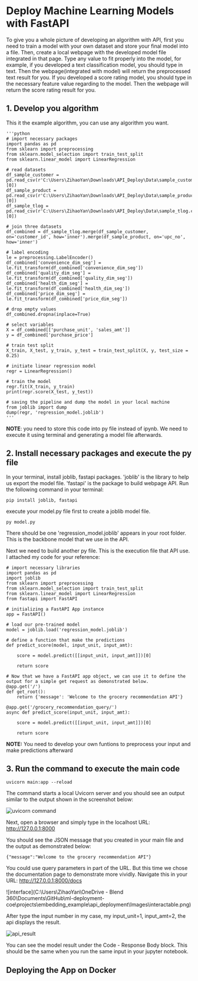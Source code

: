 # Deploy Machine Learning Models with FastAPI
To give you a whole picture of developing an algorithm with API, first you need to train a model with your own dataset and store your final model into a file. Then, create a local webpage with the developed model file integrated in that page. Type any value to fit properly into the model, for example, if you developed a text classification model, you should type in text. Then the webpage(integrated with model) will return the preprocessed text result for you. If you developed a score rating model, you should type in the necessary feature value regarding to the model. Then the webpage will return the score rating result for you. 

## 1. Develop you algorithm
This it the example algorithm, you can use any algorithm you want.

    '''python
    # import necessary packages
    import pandas as pd
    from sklearn import preprocessing
    from sklearn.model_selection import train_test_split
    from sklearn.linear_model import LinearRegression

    # read datasets
    df_sample_customer = pd.read_csv(r'C:\Users\ZihaoYan\Downloads\API_Deploy\Data\sample_customer.csv',index_col=[0])
    df_sample_product = pd.read_csv(r'C:\Users\ZihaoYan\Downloads\API_Deploy\Data\sample_product.csv',index_col=[0])
    df_sample_tlog = pd.read_csv(r'C:\Users\ZihaoYan\Downloads\API_Deploy\Data\sample_tlog.csv',index_col=[0])

    # join three datasets
    df_combined = df_sample_tlog.merge(df_sample_customer, on='customer_id', how='inner').merge(df_sample_product, on='upc_no', how='inner')

    # label encoding
    le = preprocessing.LabelEncoder()
    df_combined['convenience_dim_seg'] = le.fit_transform(df_combined['convenience_dim_seg'])
    df_combined['quality_dim_seg'] = le.fit_transform(df_combined['quality_dim_seg'])
    df_combined['health_dim_seg'] = le.fit_transform(df_combined['health_dim_seg'])
    df_combined['price_dim_seg'] = le.fit_transform(df_combined['price_dim_seg'])

    # drop empty values
    df_combined.dropna(inplace=True)

    # select variables
    X = df_combined[['purchase_unit', 'sales_amt']]
    y = df_combined['purchase_price']

    # train test split
    X_train, X_test, y_train, y_test = train_test_split(X, y, test_size = 0.25)

    # initiate linear regression model
    regr = LinearRegression()

    # train the model
    regr.fit(X_train, y_train)
    print(regr.score(X_test, y_test))

    # saving the pipeline and dump the model in your local machine
    from joblib import dump
    dump(regr, 'regression_model.joblib')
    '''
**NOTE**: you need to store this code into py file instead of ipynb. We need to execute it using terminal and generating a model file afterwards.

## 2. Install necessary packages and execute the py file 
In your terminal, install joblib, fastapi packages. 'joblib' is the library to help us export the model file. 'fastapi' is the package to build webpage API. Run the following command in your terminal:

    pip install joblib, fastapi

execute your model.py file first to create a joblib model file. 
    
    py model.py

There should be one 'regression_model.joblib' appears in your root folder. This is the backbone model that we use in the API.

Next we need to build another py file. This is the execution file that API use. I attached my code for your reference:

    # import necessary libraries
    import pandas as pd
    import joblib
    from sklearn import preprocessing
    from sklearn.model_selection import train_test_split
    from sklearn.linear_model import LinearRegression
    from fastapi import FastAPI

    # initializing a FastAPI App instance
    app = FastAPI()

    # load our pre-trained model
    model = joblib.load('regression_model.joblib')

    # define a function that make the predictions
    def predict_score(model, input_unit, input_amt):

        score = model.predict([[input_unit, input_amt]])[0]

        return score

    # Now that we have a FastAPI app object, we can use it to define the output for a simple get request as demonstrated below.
    @app.get('/')
    def get_root():
        return {'message': 'Welcome to the grocery recommendation API'}

    @app.get('/grocery_recommendation_query/')
    async def predict_score(input_unit, input_amt):

        score = model.predict([[input_unit, input_amt]])[0]

        return score

**NOTE:** You need to develop your own funtions to preprocess your input and make predictions afterward

## 3. Run the command to execute the main code
    uvicorn main:app --reload
The command starts a local Uvicorn server and you should see an output similar to the output shown in the screenshot below:

![uvicorn command](https://miro.medium.com/max/997/1*YZVY4zhGEQb4WlYp9XgMKA.png)

Next, open a browser and simply type in the localhost URL: http://127.0.0.1:8000

You should see the JSON message that you created in your main file and the output as demonstrated below: 
    
    {"message":"Welcome to the grocery recommendation API"}

You could use query parameters in part of the URL. But this time we chose the documentation page to demonstrate more vividly. Navigate this in your URL: http://127.0.0.1:8000/docs

![interface](C:\Users\ZihaoYan\OneDrive - Blend 360\Documents\GitHub\ml-deployment-coe\projects\embedding_example\api_deployment\Images\interactable.png)

After type the input number in my case, my input_unit=1, input_amt=2, the api displays the result. 

![api_result]()

You can see the model result under the Code - Response Body block. This should be the same when you run the same input in your jupyter notebook. 

## Deploying the App on Docker